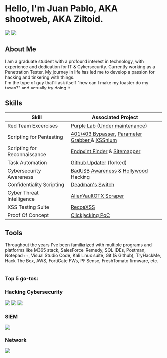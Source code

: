 # Hello, I'm Juan Pablo, AKA shootweb, AKA Ziltoid.
<a href="https://www.linkedin.com/in/jpcastillozunino/"><img src="https://img.shields.io/badge/-LinkedIn-0072b1?&style=for-the-badge&logo=linkedin&logoColor=white" /></a>
<a href="https://tryhackme.com/r/p/shootweb"><img src="https://img.shields.io/badge/TryHackMe-212C42?style=for-the-badge&logo=TryHackMe&logoColor=white"/></a>



## About Me
I am a graduate student with a profound interest in technology, with experience and dedication for IT & Cybersecurity. Currently working as a Penetration Tester.
My journey in life has led me to develop a passion for hacking and tinkering with things. <br>
I'm the type of guy that'll ask itself "how can I make my toaster do my taxes?" and actually try doing it.

## Skills

| Skill                                         | Associated Project         |
|-----------------------------------------------|----------------------------|
| Red Team Excercises      | <a href="https://github.com/users/shootweb/projects/1/views/1">Purple Lab (Under maintenance)</a>|
| Scripting for Pentesting         |<a href="https://github.com/shootweb/401-403-bypasser">401/403 Bypasser</a>, <a href="https://github.com/shootweb/Parameter-grabber">Parameter Grabber </a> & <a href="https://github.com/shootweb/XSSnium">XSSnium</a>|
| Scripting for Reconnaissance | <a href="https://github.com/shootweb/Endpoint_Finder">Endpoint Finder</a> & <a href="https://github.com/shootweb/Sitemapper">Sitemapper </a>|
| Task Automation  | <a href="https://github.com/shootweb/fancy_job">Github Updater</a> (forked)|
| Cybersecurity Awareness | <a href="https://github.com/shootweb/badusb-awareness">BadUSB Awareness</a> & <a href="https://github.com/shootweb/Hollywood-Hacking">Hollywood Hacking</a>
| Confidentiality Scripting | <a href="https://github.com/shootweb/Deadmans_Switch">Deadman's Switch</a>
| Cyber Threat Intelligence | <a href="https://github.com/shootweb/AlienVaultOTX-Scraper">AlienVaultOTX Scraper</a>
| XSS Testing Suite | <a href="https://github.com/shootweb/ReconXSS">ReconXSS</a>
| Proof Of Concept | <a href="https://github.com/shootweb/Clickjacking-PoC">Clickjacking PoC</a>

## Tools
Throughout the years I've been familiarized with multiple programs and platforms like M365 stack, SalesForce, Remedy, SQL IDEs, Postman, Notepad++, Visual Studio Code, Kali Linux suite, Git (& Github), TryHackMe, Hack The Box, AWS, FortiGate FWs, PF Sense, FreshTomato firmware, etc.
<br>
<br>

### Top 5 go-tos:

### ~~Hacking~~ Cybersecurity
<div>
    <img src="https://img.shields.io/badge/burpsuite-FF6633?style=for-the-badge&logo=burpsuite&logoColor=white" />
    <img src="https://img.shields.io/badge/-Wireshark-1679A7?&style=for-the-badge&logo=Wireshark&logoColor=white" />
    <img src="https://img.shields.io/badge/metasploit-2596CD?style=for-the-badge&logo=metasploit&logoColor=white" />

</div>

### SIEM
<div>
    <img src="https://img.shields.io/badge/-Elastic-005571?&style=for-the-badge&logo=Elastic&logoColor=white" />
</div>

### Network
<div>
    <img src="https://img.shields.io/badge/CISCO-1BA0D7?style=for-the-badge&logo=cisco&logoColor=white" />
</div>


